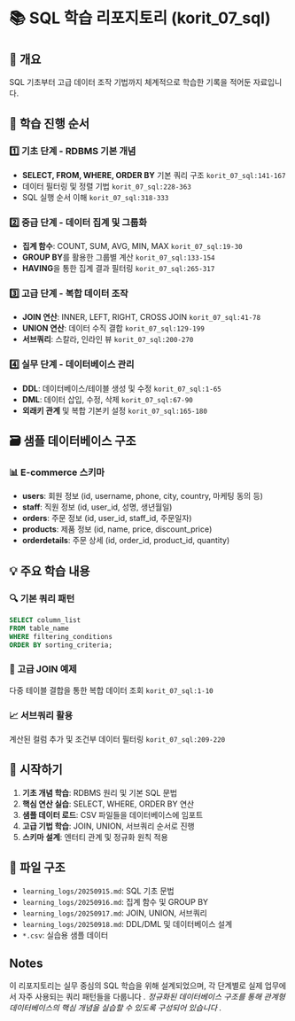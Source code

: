 # 📚 SQL 학습 리포지토리 (korit_07_sql)

## 🎯 개요
SQL 기초부터 고급 데이터 조작 기법까지 체계적으로 학습한 기록을 적어둔 자료입니다.

## 📖 학습 진행 순서

### 1️⃣ 기초 단계 - RDBMS 기본 개념
- **SELECT, FROM, WHERE, ORDER BY** 기본 쿼리 구조 `korit_07_sql:141-167`
- 데이터 필터링 및 정렬 기법 `korit_07_sql:228-363` 
- SQL 실행 순서 이해 `korit_07_sql:318-333` 

### 2️⃣ 중급 단계 - 데이터 집계 및 그룹화
- **집계 함수**: COUNT, SUM, AVG, MIN, MAX `korit_07_sql:19-30` 
- **GROUP BY**를 활용한 그룹별 계산 `korit_07_sql:133-154` 
- **HAVING**을 통한 집계 결과 필터링 `korit_07_sql:265-317` 

### 3️⃣ 고급 단계 - 복합 데이터 조작
- **JOIN 연산**: INNER, LEFT, RIGHT, CROSS JOIN `korit_07_sql:41-78` 
- **UNION 연산**: 데이터 수직 결합 `korit_07_sql:129-199` 
- **서브쿼리**: 스칼라, 인라인 뷰 `korit_07_sql:200-270` 

### 4️⃣ 실무 단계 - 데이터베이스 관리
- **DDL**: 데이터베이스/테이블 생성 및 수정 `korit_07_sql:1-65` 
- **DML**: 데이터 삽입, 수정, 삭제 `korit_07_sql:67-90` 
- **외래키 관계** 및 복합 기본키 설정 `korit_07_sql:165-180` 

## 🗃️ 샘플 데이터베이스 구조

### 📊 E-commerce 스키마
- **users**: 회원 정보 (id, username, phone, city, country, 마케팅 동의 등)
- **staff**: 직원 정보 (id, user_id, 성명, 생년월일)
- **orders**: 주문 정보 (id, user_id, staff_id, 주문일자)
- **products**: 제품 정보 (id, name, price, discount_price)
- **orderdetails**: 주문 상세 (id, order_id, product_id, quantity)

## 💡 주요 학습 내용

### 🔍 기본 쿼리 패턴
```sql
SELECT column_list
FROM table_name  
WHERE filtering_conditions
ORDER BY sorting_criteria;
```

### 🔗 고급 JOIN 예제
다중 테이블 결합을 통한 복합 데이터 조회 `korit_07_sql:1-10` 

### 📈 서브쿼리 활용
계산된 컬럼 추가 및 조건부 데이터 필터링 `korit_07_sql:209-220` 

## 🚀 시작하기

1. **기초 개념 학습**: RDBMS 원리 및 기본 SQL 문법
2. **핵심 연산 실습**: SELECT, WHERE, ORDER BY 연산
3. **샘플 데이터 로드**: CSV 파일들을 데이터베이스에 임포트
4. **고급 기법 학습**: JOIN, UNION, 서브쿼리 순서로 진행
5. **스키마 설계**: 엔터티 관계 및 정규화 원칙 적용

## 📁 파일 구조
- `learning_logs/20250915.md`: SQL 기초 문법
- `learning_logs/20250916.md`: 집계 함수 및 GROUP BY
- `learning_logs/20250917.md`: JOIN, UNION, 서브쿼리
- `learning_logs/20250918.md`: DDL/DML 및 데이터베이스 설계
- `*.csv`: 실습용 샘플 데이터

## Notes

이 리포지토리는 실무 중심의 SQL 학습을 위해 설계되었으며, 각 단계별로 실제 업무에서 자주 사용되는 쿼리 패턴들을 다룹니다 <cite/>. 정규화된 데이터베이스 구조를 통해 관계형 데이터베이스의 핵심 개념을 실습할 수 있도록 구성되어 있습니다 <cite/>.
